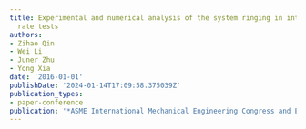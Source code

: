 ```yaml
---
title: Experimental and numerical analysis of the system ringing in intermediate strain
  rate tests
authors:
- Zihao Qin
- Wei Li
- Juner Zhu
- Yong Xia
date: '2016-01-01'
publishDate: '2024-01-14T17:09:58.375039Z'
publication_types:
- paper-conference
publication: '*ASME International Mechanical Engineering Congress and Exposition*'
---
```

